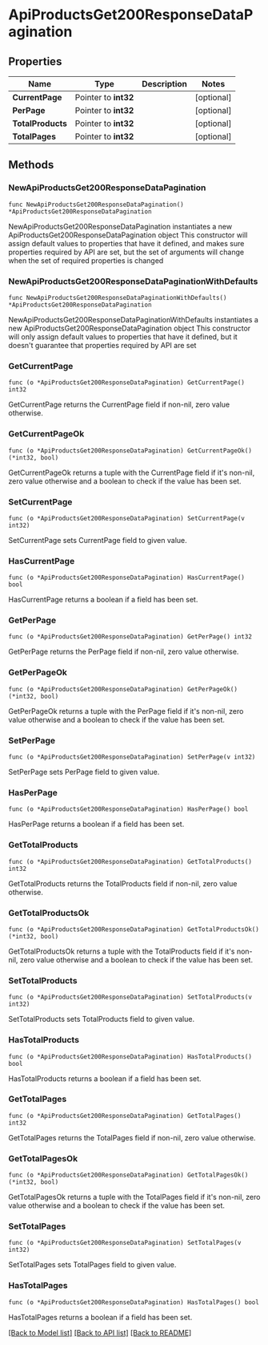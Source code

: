 # ApiProductsGet200ResponseDataPagination

## Properties

Name | Type | Description | Notes
------------ | ------------- | ------------- | -------------
**CurrentPage** | Pointer to **int32** |  | [optional] 
**PerPage** | Pointer to **int32** |  | [optional] 
**TotalProducts** | Pointer to **int32** |  | [optional] 
**TotalPages** | Pointer to **int32** |  | [optional] 

## Methods

### NewApiProductsGet200ResponseDataPagination

`func NewApiProductsGet200ResponseDataPagination() *ApiProductsGet200ResponseDataPagination`

NewApiProductsGet200ResponseDataPagination instantiates a new ApiProductsGet200ResponseDataPagination object
This constructor will assign default values to properties that have it defined,
and makes sure properties required by API are set, but the set of arguments
will change when the set of required properties is changed

### NewApiProductsGet200ResponseDataPaginationWithDefaults

`func NewApiProductsGet200ResponseDataPaginationWithDefaults() *ApiProductsGet200ResponseDataPagination`

NewApiProductsGet200ResponseDataPaginationWithDefaults instantiates a new ApiProductsGet200ResponseDataPagination object
This constructor will only assign default values to properties that have it defined,
but it doesn't guarantee that properties required by API are set

### GetCurrentPage

`func (o *ApiProductsGet200ResponseDataPagination) GetCurrentPage() int32`

GetCurrentPage returns the CurrentPage field if non-nil, zero value otherwise.

### GetCurrentPageOk

`func (o *ApiProductsGet200ResponseDataPagination) GetCurrentPageOk() (*int32, bool)`

GetCurrentPageOk returns a tuple with the CurrentPage field if it's non-nil, zero value otherwise
and a boolean to check if the value has been set.

### SetCurrentPage

`func (o *ApiProductsGet200ResponseDataPagination) SetCurrentPage(v int32)`

SetCurrentPage sets CurrentPage field to given value.

### HasCurrentPage

`func (o *ApiProductsGet200ResponseDataPagination) HasCurrentPage() bool`

HasCurrentPage returns a boolean if a field has been set.

### GetPerPage

`func (o *ApiProductsGet200ResponseDataPagination) GetPerPage() int32`

GetPerPage returns the PerPage field if non-nil, zero value otherwise.

### GetPerPageOk

`func (o *ApiProductsGet200ResponseDataPagination) GetPerPageOk() (*int32, bool)`

GetPerPageOk returns a tuple with the PerPage field if it's non-nil, zero value otherwise
and a boolean to check if the value has been set.

### SetPerPage

`func (o *ApiProductsGet200ResponseDataPagination) SetPerPage(v int32)`

SetPerPage sets PerPage field to given value.

### HasPerPage

`func (o *ApiProductsGet200ResponseDataPagination) HasPerPage() bool`

HasPerPage returns a boolean if a field has been set.

### GetTotalProducts

`func (o *ApiProductsGet200ResponseDataPagination) GetTotalProducts() int32`

GetTotalProducts returns the TotalProducts field if non-nil, zero value otherwise.

### GetTotalProductsOk

`func (o *ApiProductsGet200ResponseDataPagination) GetTotalProductsOk() (*int32, bool)`

GetTotalProductsOk returns a tuple with the TotalProducts field if it's non-nil, zero value otherwise
and a boolean to check if the value has been set.

### SetTotalProducts

`func (o *ApiProductsGet200ResponseDataPagination) SetTotalProducts(v int32)`

SetTotalProducts sets TotalProducts field to given value.

### HasTotalProducts

`func (o *ApiProductsGet200ResponseDataPagination) HasTotalProducts() bool`

HasTotalProducts returns a boolean if a field has been set.

### GetTotalPages

`func (o *ApiProductsGet200ResponseDataPagination) GetTotalPages() int32`

GetTotalPages returns the TotalPages field if non-nil, zero value otherwise.

### GetTotalPagesOk

`func (o *ApiProductsGet200ResponseDataPagination) GetTotalPagesOk() (*int32, bool)`

GetTotalPagesOk returns a tuple with the TotalPages field if it's non-nil, zero value otherwise
and a boolean to check if the value has been set.

### SetTotalPages

`func (o *ApiProductsGet200ResponseDataPagination) SetTotalPages(v int32)`

SetTotalPages sets TotalPages field to given value.

### HasTotalPages

`func (o *ApiProductsGet200ResponseDataPagination) HasTotalPages() bool`

HasTotalPages returns a boolean if a field has been set.


[[Back to Model list]](../README.md#documentation-for-models) [[Back to API list]](../README.md#documentation-for-api-endpoints) [[Back to README]](../README.md)


